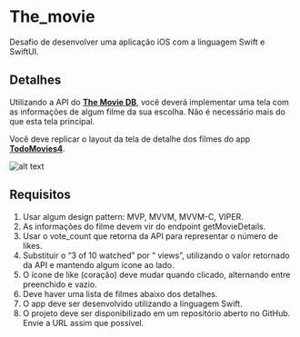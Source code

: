 # The_movie
Desafio de desenvolver uma aplicação iOS com a linguagem Swift e SwiftUI. 


## Detalhes

Utilizando a API do [**The Movie DB**](https://developers.themoviedb.org/3/getting-started/introduction), você deverá implementar uma tela com as informações de algum filme da
sua escolha. Não é necessário mais do que esta tela principal.

Você deve replicar o layout da tela de detalhe dos filmes do app [**TodoMovies4**](https://apps.apple.com/br/app/todomovies-4/id792499896).

![alt text](https://is4-ssl.mzstatic.com/image/thumb/Purple114/v4/97/0e/e2/970ee217-13cf-1674-b016-461aca657663/pr_source.png/460x0w.png)

## Requisitos
  1. Usar algum design pattern: MVP, MVVM, MVVM-C, VIPER.
  2. As informações do filme devem vir do endpoint getMovieDetails.
  3. Usar o vote_count que retorna da API para representar o número de likes.
  4. Substituir o “3 of 10 watched” por “<popularity> views”, utilizando o valor retornado da API e
  mantendo algum ícone ao lado.
  5. O ícone de like (coração) deve mudar quando clicado, alternando entre preenchido e vazio.
  6. Deve haver uma lista de filmes abaixo dos detalhes.
  7. O app deve ser desenvolvido utilizando a linguagem Swift.
  8. O projeto deve ser disponibilizado em um repositório aberto no GitHub. Envie a URL assim que
  possível.
